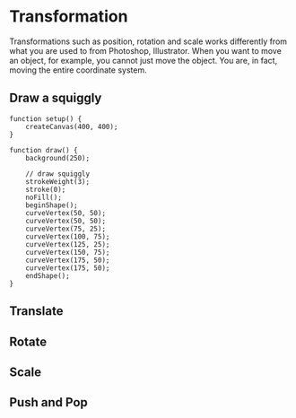 # Transformation

Transformations such as position, rotation and scale works differently from what you are used to from Photoshop, Illustrator. When you want to move an object, for example, you cannot just move the object. You are, in fact, moving the entire coordinate system.

## Draw a squiggly

```
function setup() {
	createCanvas(400, 400);
}

function draw() {
	background(250);
	
	// draw squiggly
	strokeWeight(3);
	stroke(0);
	noFill();
	beginShape();
	curveVertex(50, 50);
	curveVertex(50, 50);
	curveVertex(75, 25);
	curveVertex(100, 75);
	curveVertex(125, 25);
	curveVertex(150, 75);
	curveVertex(175, 50);
	curveVertex(175, 50);
	endShape();
}
```


## Translate


## Rotate


## Scale


## Push and Pop
